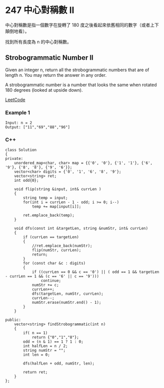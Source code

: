 # 247 中心對稱數 II

中心對稱數是指一個數字在旋轉了 180 度之後看起來依舊相同的數字（或者上下顛倒地看）。

找到所有長度為 n 的中心對稱數。

## Strobogrammatic Number II

Given an integer n, return all the strobogrammatic numbers that are of length n. You may return the answer in any order.

A strobogrammatic number is a number that looks the same when rotated 180 degrees (looked at upside down).

[LeetCode](https://leetcode-cn.com/strobogrammatic-number-ii/)

### Example 1
```
Input: n = 2
Output: ["11","69","88","96"]
```

### C++ 

```
class Solution
{
private:
    unordered_map<char, char> map = {{'0', '0'}, {'1', '1'}, {'6', '9'}, {'8', '8'}, {'9', '6'}};
    vector<char> digits = {'0', '1', '6', '8', '9'};
    vector<string> ret;
    int odd{0};

    void flip(string &input, int& currLen )
    {
        string temp = input;
        for(int i = currLen - 1 - odd; i >= 0; i--)
            temp += map[input[i]];
        
        ret.emplace_back(temp);
    }

    void dfs(const int &targetLen, string &numStr, int& currLen)
    {
        if (currLen == targetLen)
        {
            //ret.emplace_back(numStr);
            flip(numStr, currLen);
            return;
        }
        for (const char &c : digits)
        {
            if ((currLen == 0 && c == '0') || ( odd == 1 && targetLen - currLen == 1 && (c == '6' || c == '9')))
                continue;
            numStr += c;
            currLen++;
            dfs(targetLen, numStr, currLen);
            currLen--;
            numStr.erase(numStr.end() - 1);
        }
    }

public:
    vector<string> findStrobogrammatic(int n)
    {
        if( n == 1)
            return {"0","1","8"};
        odd = (n & 1) == 1 ? 1 : 0;
        int halfLen = n / 2;
        string numStr = "";
        int len = 0;

        dfs(halfLen + odd, numStr, len);

        return ret;
    }
};
```
